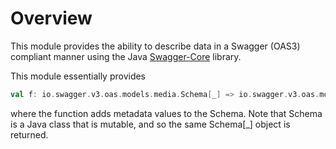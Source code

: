 # Overview

This module provides the ability to describe data in a Swagger (OAS3) compliant manner
using the Java [Swagger-Core](https://github.com/swagger-api/swagger-core) library.

This module essentially provides

```scala
val f: io.swagger.v3.oas.models.media.Schema[_] => io.swagger.v3.oas.models.media.Schema[_]
```

where the function adds metadata values to the Schema.  Note that Schema is a Java class that is mutable,
and so the same Schema[_] object is returned.